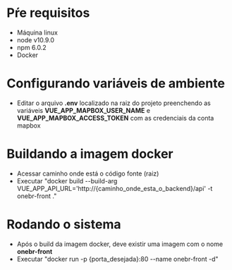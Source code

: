# Pŕe requisitos #
- Máquina linux
- node v10.9.0
- npm 6.0.2
- Docker

# Configurando variáveis de ambiente
- Editar o arquivo **.env** localizado na raiz do projeto preenchendo as variáveis **VUE_APP_MAPBOX_USER_NAME** e **VUE_APP_MAPBOX_ACCESS_TOKEN** com as credenciais da conta mapbox

# Buildando a imagem docker #
- Acessar caminho onde está o código fonte (raiz)
- Executar "docker build --build-arg VUE_APP_API_URL='http://{caminho_onde_esta_o_backend}/api' -t onebr-front ."

# Rodando o sistema #
- Após o build da imagem docker, deve existir uma imagem com o nome **onebr-front**
- Executar "docker run -p {porta_desejada}:80 --name onebr-front -d"
